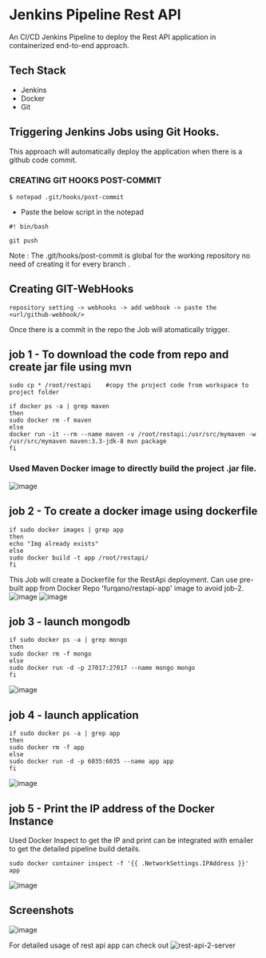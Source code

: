 # Jenkins Pipeline Rest API

An CI/CD Jenkins Pipeline to deploy the Rest API application in containerized end-to-end approach.

## Tech Stack

* Jenkins
* Docker
* Git

## Triggering Jenkins Jobs using Git Hooks.

This approach will automatically deploy the application when there is a github code commit.

### CREATING GIT HOOKS POST-COMMIT  
 
 ```
$ notepad .git/hooks/post-commit
``` 

* Paste the below script in the notepad

```
#! bin/bash

git push
```
Note : The .git/hooks/post-commit is global for the working repository no need of creating it for every branch . 
 
## Creating GIT-WebHooks
 
 ```
 repository setting -> webhooks -> add webhook -> paste the <url/github-webhook/>
 ```
 
Once there is a commit in the repo the Job will atomatically trigger.

## job 1 -  To download the code from repo and create jar file using mvn 
```
sudo cp * /root/restapi    #copy the project code from workspace to project folder

if docker ps -a | grep maven
then
sudo docker rm -f maven
else
docker run -it --rm --name maven -v /root/restapi:/usr/src/mymaven -w /usr/src/mymaven maven:3.3-jdk-8 mvn package
fi
```
### Used Maven Docker image to directly build the project .jar file.

![image](https://user-images.githubusercontent.com/64476159/164054044-b41cf471-3cc8-44ed-a994-1a5a37fbcb55.png)

## job 2 - To create a docker image using dockerfile
```
if sudo docker images | grep app
then
echo "Img already exists"
else
sudo docker build -t app /root/restapi/
fi
```
This Job will create a Dockerfile for the RestApi deployment. Can use pre-built app from Docker Repo 'furqano/restapi-app' image to avoid job-2.
![image](https://user-images.githubusercontent.com/64476159/164054520-e306d295-aa42-4daf-91ad-eba1c706b871.png)
![image](https://user-images.githubusercontent.com/64476159/164054575-6e6c96cd-3150-428f-a34d-af6dd05b5348.png)

## job 3 -  launch mongodb
```
if sudo docker ps -a | grep mongo
then
sudo docker rm -f mongo
else
sudo docker run -d -p 27017:27017 --name mongo mongo
fi
```
![image](https://user-images.githubusercontent.com/64476159/164054741-8364777a-107e-4327-bb63-5155562f2840.png)

## job 4 - launch application
```
if sudo docker ps -a | grep app
then
sudo docker rm -f app
else
sudo docker run -d -p 6035:6035 --name app app
fi
```
![image](https://user-images.githubusercontent.com/64476159/164054857-4025e747-dee7-49a1-9a0d-971a739dfda9.png)

## job 5 - Print the IP address of the Docker Instance 
Used Docker Inspect to get the IP and print can be integrated with emailer to get the detailed pipeline build details.
```
sudo docker container inspect -f '{{ .NetworkSettings.IPAddress }}' app
```
![image](https://user-images.githubusercontent.com/64476159/164055147-884a85ec-1116-424e-9a6f-ac0c301be585.png)


## Screenshots

![image](https://user-images.githubusercontent.com/64476159/164056676-4e38746b-8548-43c1-82d2-8ffedf65e1c6.png)

For detailed usage of rest api app can check out ![rest-api-2-server](https://github.com/furqano/Java-Rest-API-2-Server)
